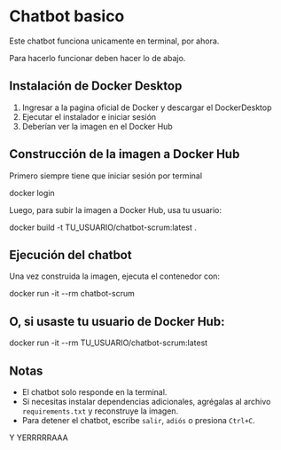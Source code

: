 # Chatbot basico
Este chatbot funciona unicamente en terminal, por ahora.

Para hacerlo funcionar deben hacer lo de abajo.


## Instalación de Docker Desktop

1. Ingresar a la pagina oficial de Docker y descargar el DockerDesktop
2. Ejecutar el instalador e iniciar sesión 
3. Deberían ver la imagen en el Docker Hub


## Construcción de la imagen a Docker Hub

Primero siempre tiene que iniciar sesión por terminal

docker login

Luego, para subir la imagen a Docker Hub, usa tu usuario:

docker build -t TU_USUARIO/chatbot-scrum:latest .

## Ejecución del chatbot

Una vez construida la imagen, ejecuta el contenedor con:

docker run -it --rm chatbot-scrum

## O, si usaste tu usuario de Docker Hub:

docker run -it --rm TU_USUARIO/chatbot-scrum:latest


## Notas

- El chatbot solo responde en la terminal.
- Si necesitas instalar dependencias adicionales, agrégalas al archivo `requirements.txt` y reconstruye la imagen.
- Para detener el chatbot, escribe `salir`, `adiós` o presiona `Ctrl+C`.

Y YERRRRRAAA